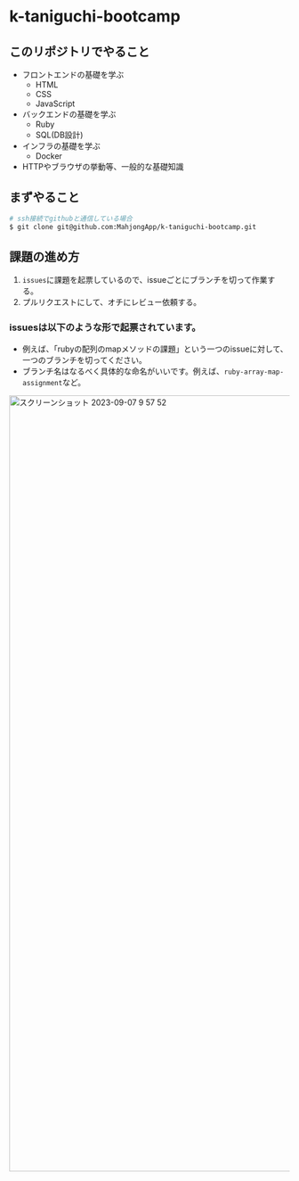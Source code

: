 # k-taniguchi-bootcamp
## このリポジトリでやること
- フロントエンドの基礎を学ぶ
  - HTML
  - CSS
  - JavaScript
- バックエンドの基礎を学ぶ
  - Ruby
  - SQL(DB設計)
- インフラの基礎を学ぶ
  - Docker
- HTTPやブラウザの挙動等、一般的な基礎知識
## まずやること
```bash
# ssh接続でgithubと通信している場合
$ git clone git@github.com:MahjongApp/k-taniguchi-bootcamp.git
```
## 課題の進め方
1. `issues`に課題を起票しているので、issueごとにブランチを切って作業する。
2. プルリクエストにして、オチにレビュー依頼する。

### issuesは以下のような形で起票されています。
- 例えば、「rubyの配列のmapメソッドの課題」という一つのissueに対して、一つのブランチを切ってください。
- ブランチ名はなるべく具体的な命名がいいです。例えば、`ruby-array-map-assignment`など。


<img width="1392" alt="スクリーンショット 2023-09-07 9 57 52" src="https://github.com/MahjongApp/k-taniguchi-bootcamp/assets/118090073/8236f238-1aaa-4695-837f-4a596210307e">
